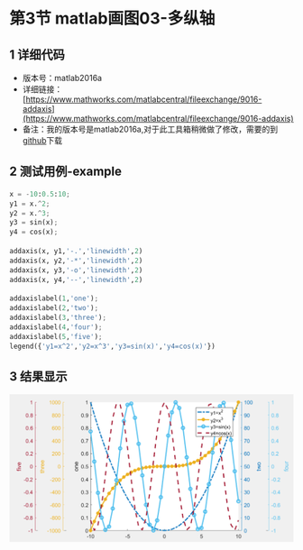 # 第3节 matlab画图03-多纵轴

## 1 详细代码

* 版本号：matlab2016a
* 详细链接：[https://www.mathworks.com/matlabcentral/fileexchange/9016-addaxis](https://www.mathworks.com/matlabcentral/fileexchange/9016-addaxis)
* 备注：我的版本号是matlab2016a,对于此工具箱稍微做了修改，需要的到[github](https://github.com/comingboy0701/GEE-learning)下载

## 2 测试用例-example

```python
x = -10:0.5:10;
y1 = x.^2;
y2 = x.^3;
y3 = sin(x);
y4 = cos(x);

addaxis(x, y1,'-.','linewidth',2)
addaxis(x, y2,'-*','linewidth',2) 
addaxis(x, y3,'-o','linewidth',2) 
addaxis(x, y4,'--','linewidth',2)

addaxislabel(1,'one'); 
addaxislabel(2,'two'); 
addaxislabel(3,'three');
addaxislabel(4,'four');
addaxislabel(5,'five');
legend({'y1=x^2','y2=x^3','y3=sin(x)','y4=cos(x)'})
```

## 3 结果显示

![](../.gitbook/assets/7.1.3-节n纵轴.png)

